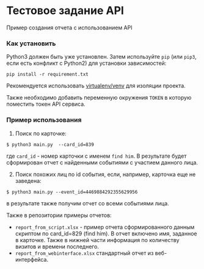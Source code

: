# Тестовое задание API

Пример создания отчета с использованием API

### Как установить

Python3 должен быть уже установлен.
Затем используйте `pip` (или `pip3`, если есть конфликт с Python2) для
установки зависимостей:

```
pip install -r requirement.txt
```

Рекомендуется использовать [virtualenv/venv](https://docs.python.org/3/library/venv.html) 
для изоляции проекта.

Также необходимо добавить переменную окружения ```TOKEN``` в которую поместить токен API 
сервиса.

### Пример использования

1. Поиск по карточке:

```console
$ python3 main.py  --card_id=839
```
где ```card_id``` - номер карточки с именем ```find him```. В результате будет сформирован 
отчет с найденными событиями с участием данного лица.

2. Поиск похожих лиц по id события, если, например, карточка еще не заведена: 
```console
$ python3 main.py --event_id=4469884292355629956
```
в результате также получим отчет со всеми событиями лица.

Также в репозитории примеры отчетов:
- ```report_from_script.xlsx``` - пример отчета сформированного данным скриптом по
card_id=829 (find him). В отчет включено имя, заданное в карточке. Также в нижней части
информация по количеству визитов и времени последнего.
- ```report_from_webinterface.xlsx``` стандартный отчет из веб-интерфейса.
